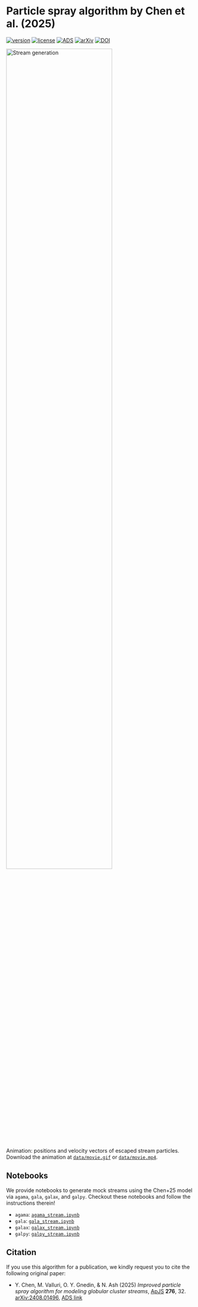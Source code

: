 # Particle spray algorithm by Chen et al. (2025)

[![version](https://img.shields.io/badge/version-v0.1.0-blue)](https://github.com/ybillchen/particle_spray)
[![license](https://img.shields.io/github/license/ybillchen/particle_spray)](LICENSE)
[![ADS](https://img.shields.io/badge/ADS-2025ApJS..276...32C-blue)](https://ui.adsabs.harvard.edu/abs/2025ApJS..276...32C/abstract)
[![arXiv](https://img.shields.io/badge/arXiv-2408.01496-green)](https://arxiv.org/abs/2408.01496)
[![DOI](https://zenodo.org/badge/DOI/10.5281/zenodo.13923250.svg)](https://doi.org/10.5281/zenodo.13923250)

<img src="data/movie.gif" alt="Stream generation" width="75%"/>

Animation: positions and velocity vectors of escaped stream particles. Download the animation at [`data/movie.gif`](data/movie.gif) or [`data/movie.mp4`](data/movie.mp4).

## Notebooks

We provide notebooks to generate mock streams using the Chen+25 model via `agama`, `gala`, `galax`, and `galpy`. Checkout these notebooks and follow the instructions therein!

- `agama`: [`agama_stream.ipynb`](agama_stream.ipynb)
- `gala`: [`gala_stream.ipynb`](gala_stream.ipynb)
- `galax`: [`galax_stream.ipynb`](galax_stream.ipynb)
- `galpy`: [`galpy_stream.ipynb`](galpy_stream.ipynb)

## Citation

If you use this algorithm for a publication, we kindly request you to cite the following original paper:

- Y. Chen, M. Valluri, O. Y. Gnedin, & N. Ash (2025) *Improved particle spray algorithm for modeling globular cluster streams*, [ApJS](https://doi.org/10.3847/1538-4365/ad9904) **276**, 32. [arXiv:2408.01496](https://arxiv.org/abs/2408.01496), [ADS link](https://ui.adsabs.harvard.edu/abs/2025ApJS..276...32C/abstract)

